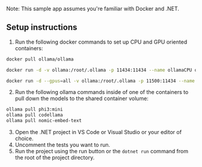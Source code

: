 Note: This sample app assumes you're familiar with Docker and .NET.

## Setup instructions

1. Run the following docker commands to set up CPU and GPU oriented containers:

  ```bash
  docker pull ollama/ollama
  
  docker run -d -v ollama:/root/.ollama -p 11434:11434 --name ollamaCPU ollama/ollama
  
  docker run -d --gpus=all -v ollama:/root/.ollama -p 11500:11434 --name ollamaGPU ollama/ollama
  ```

2. Run the following ollama commands inside of one of the containers to pull down the models to the shared container volume:

  ```bash
  ollama pull phi3:mini
  ollama pull codellama
  ollama pull nomic-embed-text
  ```

3. Open the .NET project in VS Code or Visual Studio or your editor of choice.
4. Uncomment the tests you want to run.
5. Run the project using the run button or the `dotnet run` command from the root of the project directory.
